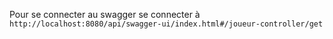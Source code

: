 Pour se connecter au swagger se connecter à
`http://localhost:8080/api/swagger-ui/index.html#/joueur-controller/get`

